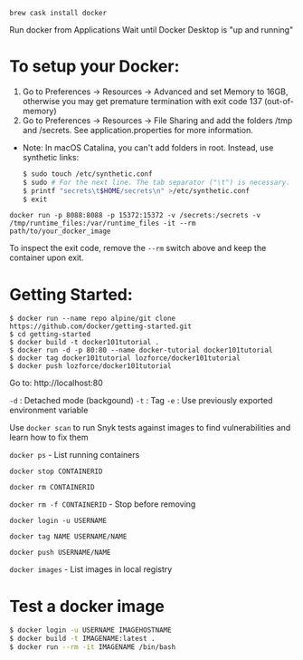 ```
brew cask install docker
```
Run docker from Applications
Wait until Docker Desktop is "up and running"

# To setup your Docker:
1. Go to Preferences -> Resources -> Advanced and set Memory to 16GB, otherwise you may get premature termination with exit code 137 (out-of-memory)
2. Go to Preferences -> Resources -> File Sharing and add the folders /tmp and /secrets. See application.properties for more information.

- Note: In macOS Catalina, you can't add folders in root. Instead, use synthetic links:
    ```bash
    $ sudo touch /etc/synthetic.conf
    $ sudo # For the next line. The tab separator ("\t") is necessary.
    $ printf "secrets\t$HOME/secrets\n" >/etc/synthetic.conf
    $ exit
    ```



```
docker run -p 8088:8088 -p 15372:15372 -v /secrets:/secrets -v /tmp/runtime_files:/var/runtime_files -it --rm path/to/your_docker_image
```

To inspect the exit code, remove the `--rm` switch above and keep the container upon exit.


# Getting Started:
```
$ docker run --name repo alpine/git clone https://github.com/docker/getting-started.git
$ cd getting-started
$ docker build -t docker101tutorial .
$ docker run -d -p 80:80 --name docker-tutorial docker101tutorial
$ docker tag docker101tutorial lozforce/docker101tutorial 
$ docker push lozforce/docker101tutorial
```
Go to: http://localhost:80

`-d` : Detached mode (backgound)
`-t` : Tag
`-e` : Use previously exported environment variable



Use `docker scan` to run Snyk tests against images to find vulnerabilities and learn how to fix them

`docker ps` - List running containers

`docker stop CONTAINERID`

`docker rm CONTAINERID`

`docker rm -f CONTAINERID` - Stop before removing

`docker login -u USERNAME`

`docker tag NAME USERNAME/NAME`

`docker push USERNAME/NAME`

`docker images` - List images in local registry


# Test a docker image

```sh
$ docker login -u USERNAME IMAGEHOSTNAME
$ docker build -t IMAGENAME:latest .
$ docker run --rm -it IMAGENAME /bin/bash
```

